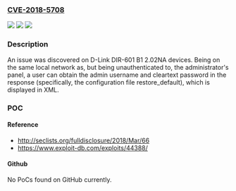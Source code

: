 ### [CVE-2018-5708](https://cve.mitre.org/cgi-bin/cvename.cgi?name=CVE-2018-5708)
![](https://img.shields.io/static/v1?label=Product&message=n%2Fa&color=blue)
![](https://img.shields.io/static/v1?label=Version&message=n%2Fa&color=blue)
![](https://img.shields.io/static/v1?label=Vulnerability&message=n%2Fa&color=brighgreen)

### Description

An issue was discovered on D-Link DIR-601 B1 2.02NA devices. Being on the same local network as, but being unauthenticated to, the administrator's panel, a user can obtain the admin username and cleartext password in the response (specifically, the configuration file restore_default), which is displayed in XML.

### POC

#### Reference
- http://seclists.org/fulldisclosure/2018/Mar/66
- https://www.exploit-db.com/exploits/44388/

#### Github
No PoCs found on GitHub currently.

